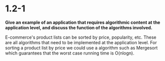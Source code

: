 # 1.2-1 
**Give an example of an application that requires algorithmic content at the application level, and discuss the function of the algorithms involved.**

E-commerce's product lists can be sorted by price, popularity, etc. These are all algorithms that need to be implemented at the application level. For sorting a product list by price we could use a algorithm such as Mergesort which guarantees that the worst case running time is O(nlogn).
